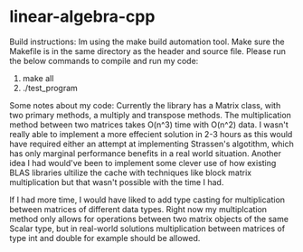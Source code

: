 # linear-algebra-cpp
Build instructions:
Im using the make build automation tool. Make sure the Makefile is in the same directory as the header and source file. 
Please run the below commands to compile and run my code:
1) make all
2) ./test_program

Some notes about my code:
Currently the library has a Matrix class, with two primary methods, a multiply and transpose methods.
The multiplication method between two matrices takes O(n^3) time with O(n^2) data. I wasn't really able to implement a more effecient solution in 2-3 hours as 
this would have required either an attempt at implementing Strassen's algotithm, which has only marginal performance benefits in a real world situation. Another idea 
I had would've been to implement some clever use of how existing BLAS libraries ultilize the cache with techniques like block matrix multiplication but that wasn't possible with the time I had.

If I had more time, I would have liked to add type casting for multiplication between matrices of different data types. Right now my multiplcation
method only allows for operations between two matrix objects of the same Scalar type, but in real-world solutions multiplication between matrices of type int and double for example should be allowed. 


 